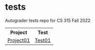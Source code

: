 # tests
Autograder tests repo for CS 315 Fall 2022

<table>
  <tr>
  <th>Project</th>
  <th>Test</th>
  </tr>
  <tr>
  <td>
    <a href="https:/www.usfca.edu">Project01</a>
  </td>
  <td>
    <a href="https://www.usfca.edu">Test01</a>
  </td>
  </tr>
</table>

